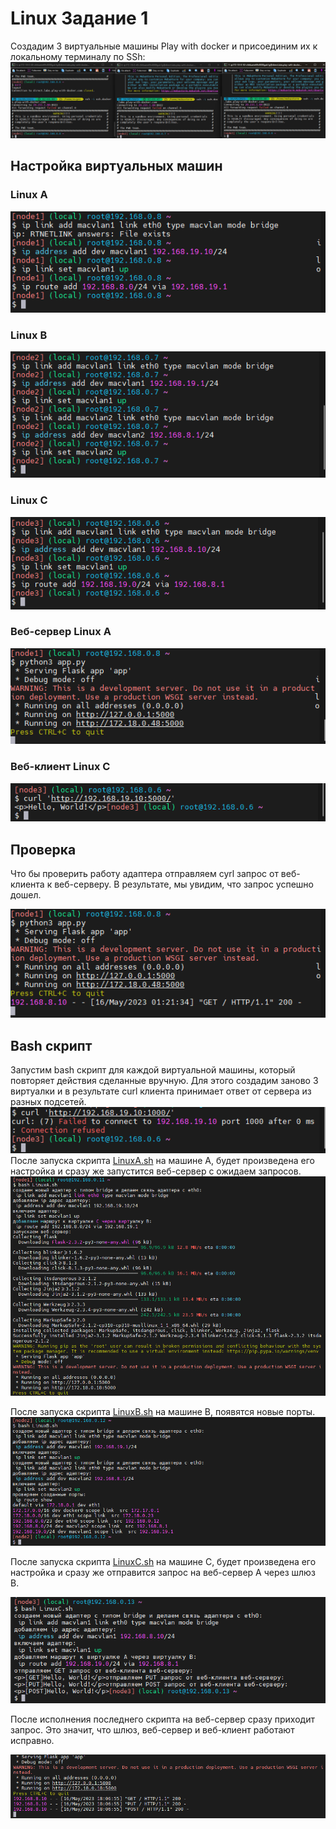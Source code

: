 # Linux Задание 1
Cоздадим 3 виртуальные машины Play with docker и присоединим их к локальному терминалу по SSh:
![info](img/img.png)

## Настройка виртуальных машин
### Linux A
![info](img/img_1.png)
### Linux B
![info](img/img_2.png)
### Linux C
![info](img/img_3.png)
### Веб-сервер Linux A 
![info](img/img_4.png)
### Веб-клиент Linux С 
![info](img/img_5.png)
## Проверка 
Что бы проверить работу адаптера отправляем cyrl запрос от веб-клиента к веб-серверу. В результате, мы увидим, что запрос успешно дошел.

![info](img/img_6.png)


## Bash скрипт
Запустим bash скрипт для каждой виртуальной машины, который повторяет действия сделанные вручную. Для этого создадим заново 3 виртуалки и в результате сurl клиента принимает ответ от сервера из разных подсетей.
![info](img/img_7.png)
После запуска скрипта [LinuxA.sh](configs/LinuxA.sh) на машине А, будет произведена его настройка и сразу же запустится веб-сервер с ожидаем запросов.
![info](img/img_8.png)

После запуска скрипта [LinuxB.sh](configs/LinuxB.sh) на машине В, появятся новые порты.
![info](img/img_9.png)

После запуска скрипта [LinuxC.sh](configs/LinuxC.sh) на машине С, будет произведена его настройка и сразу же отправится запрос на веб-сервер А через шлюз В.

![info](img/img_10.png)

После исполнения последнего скрипта на веб-сервер сразу приходит запрос. Это значит, что шлюз, веб-сервер и веб-клиент работают исправно.

![info](img/img_11.png)



